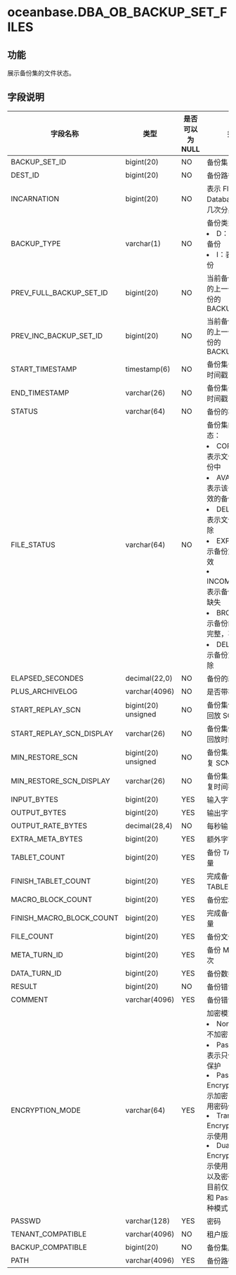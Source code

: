 # oceanbase.DBA_OB_BACKUP_SET_FILES
## 功能
展示备份集的文件状态。
## 字段说明

| 字段名称 | 类型 | 是否可以为 NULL | 描述 |
| --- | --- | --- | --- |
| BACKUP_SET_ID | bigint(20) | NO | 备份集 ID |
| DEST_ID | bigint(20) | NO | 备份路径 ID |
| INCARNATION | bigint(20) | NO | 表示 Flashback Database 后的第几次分身 |
| BACKUP_TYPE | varchar(1) | NO | 备份类型：<li>D：表示全量备份<li>I：表示增量备份 |
| PREV_FULL_BACKUP_SET_ID | bigint(20) | NO | 当前备份集依赖的上一个全量备份的 BACKUP_SET_ID  |
| PREV_INC_BACKUP_SET_ID | bigint(20) | NO | 当前备份集依赖的上一个增量备份的 BACKUP_SET_ID  |
| START_TIMESTAMP | timestamp(6) | NO | 备份集备份开始时间戳 |
| END_TIMESTAMP | varchar(26) | NO | 备份集备份结束时间戳 |
| STATUS | varchar(64) | NO | 备份的状态 |
| FILE_STATUS | varchar(64) | NO | 备份集的文件状态：<li>COPYING：表示文件正在备份中<li>AVAILABLE：表示该备份为有效的备份<li>DELETING：表示文件正在删除<li>EXPIRED：表示备份文件已失效<li>INCOMPLETE：表示备份文件有缺失<li>BROKEN：表示备份的文件不完整，不可使用<li>DELETED：表示备份文件已删除 |
| ELAPSED_SECONDES | decimal(22,0) | NO | 备份的耗时 |
| PLUS_ARCHIVELOG | varchar(4096) | NO | 是否带补齐日志 |
| START_REPLAY_SCN | bigint(20) unsigned | NO | 备份集依赖日志回放 SCN |
| START_REPLAY_SCN_DISPLAY | varchar(26) | NO | 备份集依赖日志回放时间戳位点 |
| MIN_RESTORE_SCN | bigint(20) unsigned | NO | 备份集最新可恢复 SCN |
| MIN_RESTORE_SCN_DISPLAY | varchar(26) | NO | 备份集最小可恢复时间戳位点 |
| INPUT_BYTES | bigint(20) | YES | 输入字节数 |
| OUTPUT_BYTES | bigint(20) | YES | 输出字节数 |
| OUTPUT_RATE_BYTES | decimal(28,4) | NO | 每秒输出字节数 |
| EXTRA_META_BYTES | bigint(20) | YES | 额外字节数 |
| TABLET_COUNT | bigint(20) | YES | 备份 TABLET 总量 |
| FINISH_TABLET_COUNT | bigint(20) | YES | 完成备份 TABLET 总量 |
| MACRO_BLOCK_COUNT | bigint(20) | YES | 备份宏块总量 |
| FINISH_MACRO_BLOCK_COUNT | bigint(20) | YES | 完成备份宏块总量 |
| FILE_COUNT | bigint(20) | YES | 备份文件个数 |
| META_TURN_ID | bigint(20) | YES | 备份 META 的轮次 |
| DATA_TURN_ID | bigint(20) | YES | 备份数据的轮次 |
| RESULT | bigint(20) | NO | 备份错误码结果 |
| COMMENT | varchar(4096) | YES | 备份错误码描述 |
| ENCRYPTION_MODE | varchar(64) | YES | 加密模式：<li>None：表示不加密<li>Password：表示只使用密码保护<li>Password Encryption ：表示加密，并且使用密码保护<li>Transparent Encryption：表示使用 TDE 加密<li>Dual mode Encryption ： 表示使用 TDE 加密以及密码保护<br>目前仅支持 None 和 Password 两种模式 |
| PASSWD | varchar(128) | YES | 密码 |
| TENANT_COMPATIBLE | varchar(4096) | NO | 租户版本号 |
| BACKUP_COMPATIBLE | bigint(20) | NO | 备份集版本号 |
| PATH | varchar(4096) | YES | 备份路径 |
